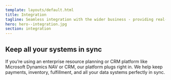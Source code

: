```yaml
---
template: layouts/default.html
title: Integration
tagline: Seamless integration with the wider business - providing real-time access to... everything
hero: hero--integration.jpg
section: integration
---
```


## Keep all your systems in sync

If you’re using an enterprise resource planning or CRM platform like Microsoft Dynamics NAV or CRM, our platform plugs right in.
We help keep payments, inventory, fulfillment, and all your data systems perfectly in sync.

